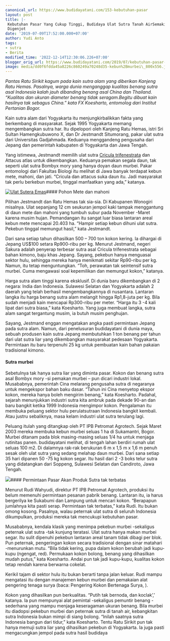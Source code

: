 ```yaml
---
canonical_url: https://www.budidayatani.com/153-kebutuhan-pasar
layout: post
title: |-
 Kebutuhan Pasar Yang Cukup Tinggi, Budidaya Ulat Sutra Tanah AirSemakin
 Digenjot
date: '2019-07-09T17:52:00.000+07:00'
author: Yudi Anto
tags:
- sutra
- Berita
modified_time: '2022-12-14T12:30:06.226+07:00'
blogger_orig_url: https://www.budidayatani.com/2019/07/kebutuhan-pasar-yang-cukup-tinggi.html
image: media/dd0f6fdda45a8226c860249a70248d35-kebun%2Bmurbei\_800x556.jpg
---
```

*Pantas Ratu Sirikit kagum pada kain sutra alam yang diberikan Kanjeng Ratu Hemas. Pasalnya, warga dunia menganggap kualitas benang sutra asal Indonesia kalah jauh dibanding benang asal China dan Thailand. “Kualitas dan ukuran diameter benang tidak seragam.Begitu dibuat kain hasilnya tak sebagus China.” kata FX Koesharto, entomolog dari Institut Pertanian Bogor.*

Kain sutra alam dari Yogyakarta itu menjungkirbalikkan fakta yang berkembang di masyarakat. Sejak 1995 Yogyakarta memang mengembangkan sutra har. Itu dipelopori oleh Kanjeng Ratu Hemas, istri Sri Sultan Hamengkubuwono X, dan Dr Jestmandt Situmorang, pakar ulat sutra dari Universitas Gadjahmada. Keduanya menggandeng pengusaha dari Jepang dan pemerintah kabupaten di Yogyakarta dan Jawa Tengah.

Yang istimewa, Jestmandt memilih ulat sutra [Cricula trifenestrata](https://repository.ipb.ac.id/handle/123456789/5672) dan Attacus atlas untuk dikembangkan. Keduanya pemakan segala daun, tak seperti ulat sutra Bombyx mory yang hanya doyan daun murbei. Pakar entomologi dari Fakultas Biologi itu melihat di Jawa banyak terdapat kebun mete, mahoni, dan jati. “Cricula dan attacus suka daun itu. Jadi masyarakat tak perlu berkebun murbei, tinggal manfaatkan yang ada,” katanya.

[![Ulat Sutera Emas](https://i1.wp.com/1.bp.blogspot.com/-hkJGQ7cUnk0/XSRNtHl8nfI/AAAAAAAAC1U/sJBmLOIUWp8KkJWthgYtZagiyyfaFBykwCLcBGAs/s400/kebun%2Bmurbei_800x556.jpg?resize=400%2C277&ssl=1 "Ulat Sutera Emas")](https://i2.wp.com/1.bp.blogspot.com/-hkJGQ7cUnk0/XSRNtHl8nfI/AAAAAAAAC1U/sJBmLOIUWp8KkJWthgYtZagiyyfaFBykwCLcBGAs/s1600/kebun%2Bmurbei_800x556.jpg?ssl=1)#### Pohon Mete dan mahoni

Pilihan Jestmandt dan Ratu Hemas tak sia-sia. Di Kabupanen Wonogiri misalnya. Ulat sepanjang 12 cm seukuran jempol kaki tampak menggantung di daun mete dan mahoni yang tumbuh subur pada November -Maret karena musim hujan. Pemandangan itu sangat luar biasa lantaran areal kebun mete mencapai 20.403 ha. “Hampir setiap kebun dihuni ulat sutra. Pekebun tinggal memungut hasil,” kata Jestmandt.

Dari sana setiap tahun dihasilkan 500 – 700 ton kokon kering. Ia dihargai di Jepang US$100 setara Rp900-ribu per kg. Menurut Jestmand, negeri Sakura adalah penyerap terbesar sutra asal Cricula trifenestrata sebagai bahan kimono, baju khas Jepang. Sayang, pekebun hanya menguasai sektor hulu, sehingga mereka hanya menikmati sekitar Rp90-ribu per kg. Namun, itu tetap menguntungkan. “Toh, perawatan tak seintensif sutra murbei. Cuma mengawasi soal kepemilikan dan memungut kokon,” katanya.

Harga sutra alam tinggi karena eksklusif. Di dunia baru dikembangkan di 2 negara: India dan Indonesia. Sulawesi Selatan dan Yogyakarta adalah 2 daerah yang telah berhasil mengembangkannya di nusantara. Lantaran langka itu harga benang sutra alam melangit hingga Rp1,8-juta per kg. Bila sudah menjadi kain mencapai Rp300-ribu per meter. “Harga itu 3 -4 kali lipat dari sutra biasa,” kata Koesharto. Yang juga membuat langka, sutra alam sangat tergantung musim, ia butuh musim penghujan.

Sayang, Jestmand enggan mengatakan angka pasti permintaan Jepang pada sutra alam. Namun, dari penelusuran budidayatani di dunia maya, sebuah produsen kain sutra Jepang membutuhkan 1 ton benang per tahun dari ulat sutra liar yang dikembangkan masyarakat pedesaan Yogyakarta. Permintaan itu baru terpenuhi 25 kg untuk pembuatan kain bahan pakaian tradisional kimono.

#### Sutra murbei

Sebetulnya tak hanya sutra liar yang diminta pasar. Kokon dan benang sutra asal Bombyx mory -si pemakan murbei – pun dicari industri lokal. Musababnya, pemerintah Cina melarang pengusaha sutra di negaranya untuk mengekspor bahan baku dasar. “Tahun ini Cina menyetop ekspor kokon, mereka hanya boleh mengirim benang,” kata Koesharto. Padahal, sejarah menunjukkan industri sutra kita ambruk pada dekade 90-an dan baru bangkit ketika 1999 Indonesia mengimpor kokon. Pengalaman itu membuka peluang sektor hulu perulatsutraan Indonesia bangkit kembali. Atau justru sebaliknya, masa kelam industri ulat sutra terulang lagi.

Peluang itulah yang ditangkap oleh PT IPB Petromat Agrotech. Sejak Maret 2003 mereka membuka kebun murbei seluas 1 ha di Sukamantri, Bogor. Murbei ditanam pada blok masing-masing seluas 1/4 ha untuk menjaga rutinitas panen. budidayatani melihat, di tengah lahan berdiri rumah ulat seluas 100 m2. Di dalamnya rak-rak berukuran 6 m x 1,5 m x 1,6 m penuh sesak oleh ulat sutra yang sedang melahap daun murbei. Dari sana setiap 35 hari dipanen 50 -75 kg kokon segar. Itu hasil dari 2 -3 boks telur sutra yang didatangkan dari Soppeng, Sulawesi Selatan dan Candiroto, Jawa Tengah.

[![](https://i1.wp.com/1.bp.blogspot.com/-bS1OrfSn_WI/XSRN-TjGv2I/AAAAAAAAC1c/gkpp_8J6cDAFCSLnXFW5YsCwVlr5AmD-ACLcBGAs/s400/kebun%2Bmurbei_800x543.jpg?resize=400%2C271&ssl=1)](https://i2.wp.com/1.bp.blogspot.com/-bS1OrfSn_WI/XSRN-TjGv2I/AAAAAAAAC1c/gkpp_8J6cDAFCSLnXFW5YsCwVlr5AmD-ACLcBGAs/s1600/kebun%2Bmurbei_800x543.jpg?ssl=1)#### Permintaan Pasar Akan Produk Sutra tak terbatas

Menurut Rudi Wahyudi, direktur PT IPB Petromat Agrotech, produksi itu belum memenuhi permintaan pesanan pabrik benang. Lantaran itu, ia harus bergerilya ke Sukabumi dan Lampung untuk mencari kokon. “Berapapun jumlahnya kita pasti serap. Permintaan tak terbatas,” kata Rudi. Itu bukan omong kosong. Pasalnya, walau peternak ulat sutra di seluruh Indonesia dikumpulkan, produksi mereka tak mencukupi kebutuhan pasar.

Musababnya, kendala klasik yang menimpa pekebun murbei -sekaligus peternak ulat sutra -tak kunjung teratasi. Ulat sutra hanya makan murbei segar. Itu sulit dipenuhi pekebun lantaran areal tanam tidak dibagi per blok. Pun peternak, pengeringan kokon secara tradisional dengan sinar matahari -menurunkan mutu. “Bila tidak kering, pupa dalam kokon berubah jadi kupu-kupu (ngengat, red). Permukaan kokon bolong, benang yang dihasilkan mudah putus,” kata Koesharto. Andai pun tak jadi kupu-kupu, kualitas kokon tetap rendah karena berwarna cokelat.

Kerikil tajam di sektor hulu itu bukan berarti tanpa jalan keluar. Rudi mampu mengatasi itu dengan manajemen kebun murbei dan pemakaian alat pengering tenaga surya (baca: Pengering Kokon Bertenaga Surya, ).

Kokon yang dihasilkan pun berkualitas. “Putih tak bernoda, dan koclak’,’ katanya. Ia pun mempunyai alat pemintal -sekaligus pemuntir benang -sederhana yang mampu menjaga keseragaman ukuran benang. Bila murbei itu diadopsi pekebun murbei dan peternak sutra di tanah air, kebangkitan sutra Indonesia bukan mimpi di siang bolong. “Inilah saatnya sutra Indonesia bangun dari tidur,” kata Koesharto. Tentu Ratu Sirikit pun tak hanya memuji sutra liar yang dihasilkan pekebun di Yogyakarta. Ia juga pasti mengacungkan jempol pada sutra hasil budidaya

